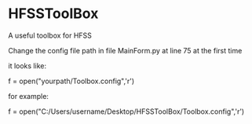 # HFSSToolBox
A useful toolbox for HFSS

Change the config file path in file MainForm.py at line 75 at the first time

it looks like:

f = open("yourpath/Toolbox.config",'r') 

for example:

f = open("C:/Users/username/Desktop/HFSSToolBox/Toolbox.config",'r')


